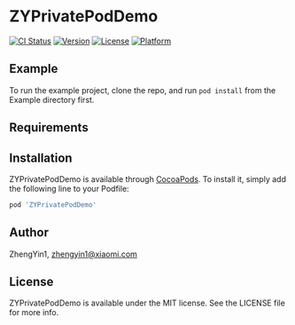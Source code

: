 # ZYPrivatePodDemo

[![CI Status](https://img.shields.io/travis/ZhengYin1/ZYPrivatePodDemo.svg?style=flat)](https://travis-ci.org/ZhengYin1/ZYPrivatePodDemo)
[![Version](https://img.shields.io/cocoapods/v/ZYPrivatePodDemo.svg?style=flat)](https://cocoapods.org/pods/ZYPrivatePodDemo)
[![License](https://img.shields.io/cocoapods/l/ZYPrivatePodDemo.svg?style=flat)](https://cocoapods.org/pods/ZYPrivatePodDemo)
[![Platform](https://img.shields.io/cocoapods/p/ZYPrivatePodDemo.svg?style=flat)](https://cocoapods.org/pods/ZYPrivatePodDemo)

## Example

To run the example project, clone the repo, and run `pod install` from the Example directory first.

## Requirements

## Installation

ZYPrivatePodDemo is available through [CocoaPods](https://cocoapods.org). To install
it, simply add the following line to your Podfile:

```ruby
pod 'ZYPrivatePodDemo'
```

## Author

ZhengYin1, zhengyin1@xiaomi.com

## License

ZYPrivatePodDemo is available under the MIT license. See the LICENSE file for more info.
